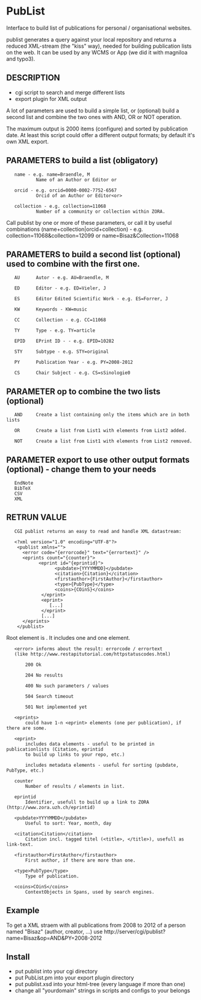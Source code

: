 # PubList
Interface to build list of publications for personal / organisational websites.

publist generates a query against your local repository and returns a reduced XML-stream (the "kiss" way), needed for building publication lists on the web. It can be used by any WCMS or App (we did it with magniloa and typo3).

## DESCRIPTION

- cgi script to search and merge different lists
- export plugin for XML output

A lot of parameters are used to build a simple list, or (optional) build a second list and combine the two ones with AND, OR or NOT operation.

The maximum output is 2000 items (configure) and sorted by publication date. At least this script could offer a different output formats; by default it's own XML export.

## PARAMETERS to build a list (obligatory)
       name - e.g. name=Braendle, M
               Name of an Author or Editor or

       orcid - e.g. orcid=0000-0002-7752-6567
               Orcid of an Author or Editor<or>

       collection - e.g. collection=11068
               Number of a community or collection within ZORA.

Call publist by one or more of these parameters, or call it by useful combinations (name+collection|orcid+collection) - e.g. collection=11068&collection=12099 or name=Bisaz&Collection=11068

## PARAMETERS to build a second list (optional) used to combine with the first one.

       AU      Autor - e.g. AU=Braendle, M

       ED      Editor - e.g. ED=Vieler, J

       ES      Editor Edited Scientific Work - e.g. ES=Forrer, J

       KW      Keywords - KW=music

       CC      Collection - e.g. CC=11068

       TY      Type - e.g. TY=article

       EPID    EPrint ID - - e.g. EPID=10282

       STY     Subtype - e.g. STY=original

       PY      Publication Year - e.g. PY=2008-2012

       CS      Chair Subject - e.g. CS=sSinologie0

## PARAMETER op to combine the two lists (optional)
       AND     Create a list containing only the items which are in both lists

       OR      Create a list from List1 with elements from List2 added.

       NOT     Create a list from List1 with elements from List2 removed.

## PARAMETER export to use other output formats (optional) - change them to your needs
       EndNote
       BibTeX
       CSV
       XML

## RETRUN VALUE
       CGI publist returns an easy to read and handle XML datastream:

       <?xml version="1.0" encoding="UTF-8"?>
        <publist xmlns="">
          <error code="{errorcode}" text="{errortext}" />
          <eprints count="{counter}">
                <eprint id="{eprintid}">
                      <pubdate>{YYYYMMDD}</pubdate>
                      <citation>{Citation}</citation>
                      <firstauthor>{FirstAuthor}</firstauthor>
                      <type>{PubType}</type>
                      <coins>{COinS}</coins>
                 </eprint>
                 <eprint>
                    [...]
                 </eprint>
                 [...]
          </eprints>
        </publist>

Root element is <publist>. It includes one <error> and one <eprints> element.

       <error> informs about the result: errorcode / errortext 
       (like http://www.restapitutorial.com/httpstatuscodes.html)
       
           200 Ok

           204 No results

           400 No such parameters / values

           504 Search timeout

           501 Not implemented yet

       <eprints>
           could have 1-n <eprint> elements (one per publication), if there are some.

       <eprint>
           includes data elements - useful to be printed in publicationlists (Citation, eprintid 
           to build up links to your repo, etc.)

           includes metadata elements - useful for sorting (pubdate, PubType, etc.)

       counter
           Number of results / elements in list.

       eprintid
           Identifier, usefull to build up a link to ZORA (http://www.zora.uzh.ch/eprintid)

       <pubdate>YYYYMMDD</pubdate>
           Useful to sort: Year, month, day

       <citation>Citation</citation>
           Citation incl. tagged titel (<title>, </title>), usefull as link-text.

       <firstauthor>FirstAuthor</firstauthor>
           First author, if there are more than one.

       <type>PubType</type>
           Type of publication.

       <coins>COinS</coins>
           ContextObjects in Spans, used by search engines.

## Example
    
To get a XML straem with all publications from 2008 to 2012 of a person named "Bisaz" (author, creator, ...) use
http://server/cgi/publist?name=Bisaz&op=AND&PY=2008-2012

## Install
    
- put publist into your cgi directory
- put PubList.pm into your export plugin directory
- put publist.xsd into your html-tree (every language if more than one)
- change all "yourdomain" strings in scripts and configs to your belongs
